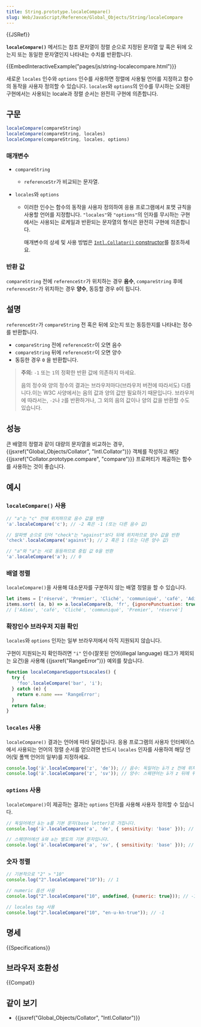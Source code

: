 ```yaml
---
title: String.prototype.localeCompare()
slug: Web/JavaScript/Reference/Global_Objects/String/localeCompare
---
```

{{JSRef}}

**`localeCompare()`** 메서드는 참조 문자열이 정렬 순으로 지정된 문자열 앞 혹은 뒤에 오는지 또는 동일한 문자열인지 나타내는 수치를 반환합니다.

{{EmbedInteractiveExample("pages/js/string-localecompare.html")}}

새로운 `locales` 인수와 `options` 인수를 사용하면 정렬에 사용될 언어를 지정하고 함수의 동작을 사용자 정의할 수 있습니다.
`locales`와 `options`의 인수를 무시하는 오래된 구현에서는 사용되는 locale과 정렬 순서는 완전히 구현에 의존합니다.

## 구문

```js
localeCompare(compareString)
localeCompare(compareString, locales)
localeCompare(compareString, locales, options)
```

### 매개변수

- `compareString`
  - `referenceStr`가 비교되는 문자열.
- `locales`와 `options`

  - 이러한 인수는 함수의 동작을 사용자 정의하여 응용 프로그램에서 포맷 규칙을 사용할 언어를 지정합니다.
    `"locales"`와 `"options"`의 인자를 무시하는 구현에서는 사용되는 로케일과 반환되는 문자열의 형식은
    완전히 구현에 의존합니다.

    매개변수의 상세 및 사용 방법은 [`Intl.Collator()`
    constructor](/ko/docs/Web/JavaScript/Reference/Global_Objects/Collator/Collator)를 참조하세요.

### 반환 값

`compareString` 전에 `referenceStr`가 위치하는 경우 **음수**, `compareString` 후에 `referenceStr`가 위치하는 경우 **양수**, 동등할 경우 `0`이 됩니다.

## 설명

`referenceStr`가 `compareString` 전 혹은 뒤에 오는지 또는 동등한지를 나타내는 정수를 반환합니다.

- `compareString` 전에 `referenceStr`이 오면 음수
- `compareString` 뒤에 `referenceStr`이 오면 양수
- 동등한 경우 `0` 을 반환합니다.

> **주의:** `-1` 또는 `1`의 정확한 반환 값에 의존하지 마세요.
>
> 음의 정수와 양의 정수의 결과는 브라우저마다(브라우저 버전에 따라서도) 다릅니다.이는 W3C 사양에서는 음의 값과 양의 값만 필요하기 때문입니다.
> 브라우저에 따라서는, `-2`나 `2`를 반환하거나, 그 외의 음의 값이나 양의 값을 반환할 수도 있습니다.

## 성능

큰 배열의 정렬과 같이 대량의 문자열을 비교하는 경우, {{jsxref("Global_Objects/Collator", "Intl.Collator")}} 객체를 작성하고
해당 {{jsxref("Collator.prototype.compare", "compare")}} 프로퍼티가 제공하는 함수를 사용하는 것이 좋습니다.

## 예시

### `localeCompare()` 사용

```js
// "a"는 "c" 전에 위치하므로 음수 값을 반환
'a'.localeCompare('c'); // -2 혹은 -1 (또는 다른 음수 값)

// 알파벳 순으로 단어 "check"는 "against"보다 뒤에 위치하므로 양수 값을 반환
'check'.localeCompare('against'); // 2 혹은 1 (또는 다른 양수 값)

// "a"와 "a"는 서로 동등하므로 중립 값 0을 반환
'a'.localeCompare('a'); // 0
```

### 배열 정렬

`localeCompare()`을 사용해 대소문자를 구분하지 않는 배열 정렬을 할 수 있습니다.

```js
let items = ['réservé', 'Premier', 'Cliché', 'communiqué', 'café', 'Adieu'];
items.sort( (a, b) => a.localeCompare(b, 'fr', {ignorePunctuation: true}));
// ['Adieu', 'café', 'Cliché', 'communiqué', 'Premier', 'réservé']
```

### 확장인수 브라우저 지원 확인

`locales`와 `options` 인자는 일부 브라우저에서 아직 지원되지 않습니다.

구현이 지원되는지 확인하려면 `"i"` 인수(잘못된 언어(illegal language) 태그가 제외되는 요건)을 사용해 {{jsxref("RangeError")}} 예외를 찾습니다.

```js
function localeCompareSupportsLocales() {
  try {
    'foo'.localeCompare('bar', 'i');
  } catch (e) {
    return e.name === 'RangeError';
  }
  return false;
}
```

### `locales` 사용

`localeCompare()` 결과는 언어에 따라 달라집니다.
응용 프로그램의 사용자 인터페이스에서 사용되는 언어의 정렬 순서를 얻으려면 반드시 `locales` 인자를 사용하여 해당 언어(및 폴백 언어의 일부)를 지정하세요.

```js
console.log('ä'.localeCompare('z', 'de')); // 음수: 독일어는 ä가 z 전에 위치
console.log('ä'.localeCompare('z', 'sv')); // 양수: 스웨덴어는 ä가 z 뒤에 위치
```

### `options` 사용

`localeCompare()`이 제공하는 결과는 `options` 인자를 사용해 사용자 정의할 수 있습니다.

```js
// 독일어에선 ä는 a를 기본 문자(base letter)로 가집니다.
console.log('ä'.localeCompare('a', 'de', { sensitivity: 'base' })); // 0

// 스웨덴어에선 ä와 a는 별도의 기본 문자입니다.
console.log('ä'.localeCompare('a', 'sv', { sensitivity: 'base' })); // 양수
```

### 숫자 정렬

```js
// 기본적으로 "2" > "10"
console.log("2".localeCompare("10")); // 1

// numeric 옵션 사용
console.log("2".localeCompare("10", undefined, {numeric: true})); // -1

// locales tag 사용
console.log("2".localeCompare("10", "en-u-kn-true")); // -1
```

## 명세

{{Specifications}}

## 브라우저 호환성

{{Compat}}

## 같이 보기

- {{jsxref("Global_Objects/Collator", "Intl.Collator")}}
